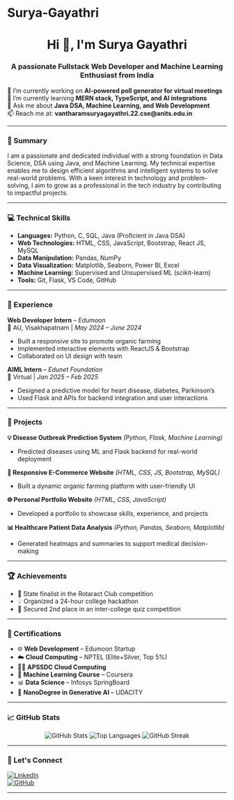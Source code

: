 # Surya-Gayathri
<h1 align="center">Hi 👋, I'm Surya Gayathri</h1>
<h3 align="center">A passionate Fullstack Web Developer and Machine Learning Enthusiast from India</h3>

<p align="left">
🔭 I’m currently working on <strong>AI-powered poll generator for virtual meetings</strong><br>
🌱 I’m currently learning <strong>MERN stack, TypeScript, and AI integrations</strong><br>
💬 Ask me about <strong>Java DSA, Machine Learning, and Web Development</strong><br>
📫 Reach me at: <strong>vantharamsuryagayathri.22.cse@anits.edu.in</strong><br>

</p>

---

### 🧠 Summary
I am a passionate and dedicated individual with a strong foundation in Data Science, DSA using Java, and Machine Learning. My technical expertise enables me to design efficient algorithms and intelligent systems to solve real-world problems. With a keen interest in technology and problem-solving, I aim to grow as a professional in the tech industry by contributing to impactful projects.

---

### 💻 Technical Skills

- **Languages:** Python, C, SQL, Java (Proficient in Java DSA)
- **Web Technologies:** HTML, CSS, JavaScript, Bootstrap, React JS, MySQL
- **Data Manipulation:** Pandas, NumPy
- **Data Visualization:** Matplotlib, Seaborn, Power BI, Excel
- **Machine Learning:** Supervised and Unsupervised ML (scikit-learn)
- **Tools:** Git, Flask, VS Code, GitHub

---

### 💼 Experience

**Web Developer Intern** – *Edumoon*  
📍 AU, Visakhapatnam | *May 2024 – June 2024*  
- Built a responsive site to promote organic farming
- Implemented interactive elements with ReactJS & Bootstrap
- Collaborated on UI design with team  

**AIML Intern** – *Edunet Foundation*  
📍 Virtual | *Jan 2025 – Feb 2025*  
- Designed a predictive model for heart disease, diabetes, Parkinson’s
- Used Flask and APIs for backend integration and user interactions

---

### 🚀 Projects

**💡 Disease Outbreak Prediction System** *(Python, Flask, Machine Learning)*  
- Predicted diseases using ML and Flask backend for real-world deployment

**🛒 Responsive E-Commerce Website** *(HTML, CSS, JS, Bootstrap, MySQL)*  
- Built a dynamic organic farming platform with user-friendly UI  

**🌐 Personal Portfolio Website** *(HTML, CSS, JavaScript)*  
- Developed a portfolio to showcase skills, experience, and projects  

**📊 Healthcare Patient Data Analysis** *(Python, Pandas, Seaborn, Matplotlib)*  
- Generated heatmaps and summaries to support medical decision-making  

---

### 🏆 Achievements
- 🏅 State finalist in the Rotaract Club competition
- 💡 Organized a 24-hour college hackathon
- 🧠 Secured 2nd place in an inter-college quiz competition

---

### 📜 Certifications

- 🌐 **Web Development** – Edumoon Startup
- ☁️ **Cloud Computing** – NPTEL (Elite+Silver, Top 5%)
- 🧑‍💻 **APSSDC Cloud Computing**
- 🧠 **Machine Learning Course** – Coursera
- 📊 **Data Science** – Infosys SpringBoard
- 🧬 **NanoDegree in Generative AI** – UDACITY

---

### 📈 GitHub Stats

<p align="center">
  <img src="https://github-readme-stats.vercel.app/api?username=gayathri-1911&show_icons=true&theme=radical" alt="GitHub Stats" />
  <img src="https://github-readme-stats.vercel.app/api/top-langs/?username=gayathri-1911&layout=compact&theme=radical" alt="Top Languages" />
  <img src="https://streak-stats.demolab.com?user=gayathri-1911&theme=radical" alt="GitHub Streak" />
</p>

---

### 🔗 Let's Connect

[![LinkedIn](https://img.shields.io/badge/LinkedIn-blue?style=for-the-badge&logo=linkedin)](https://linkedin.com/in/surya-gayathri-80658b258)  
[![GitHub](https://img.shields.io/badge/GitHub-%2312100E.svg?&style=for-the-badge&logo=github&logoColor=white)](https://github.com/gayathri-1911)

---
